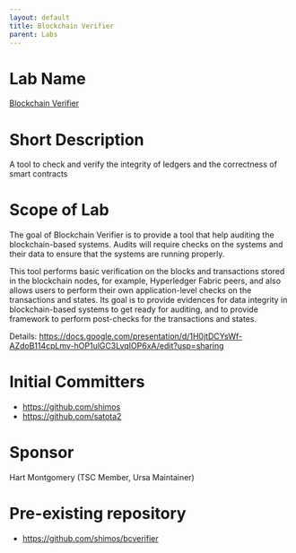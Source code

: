 ```yaml
---
layout: default
title: Blockchain Verifier
parent: Labs
---
```

# Lab Name
[Blockchain Verifier](https://github.com/hyperledger-labs/blockchain-verifier)

# Short Description
A tool to check and verify the integrity of ledgers and the correctness of smart contracts

# Scope of Lab
The goal of Blockchain Verifier is to provide a tool that help auditing the blockchain-based systems.
Audits will require checks on the systems and their data to ensure that the systems are running properly.

This tool performs basic verification on the blocks and transactions stored in the blockchain nodes, for example, Hyperledger Fabric peers, and also allows users to perform their own application-level checks on the transactions and states.
Its goal is to provide evidences for data integrity in blockchain-based systems to get ready for auditing,
and to provide framework to perform post-checks for the transactions and states.

Details: https://docs.google.com/presentation/d/1H0jtDCYsWf-AZdoB114cpLmv-hOP1ulGC3LvqIOP6xA/edit?usp=sharing

# Initial Committers
- https://github.com/shimos
- https://github.com/satota2

# Sponsor
Hart Montgomery (TSC Member, Ursa Maintainer)

# Pre-existing repository
- https://github.com/shimos/bcverifier
